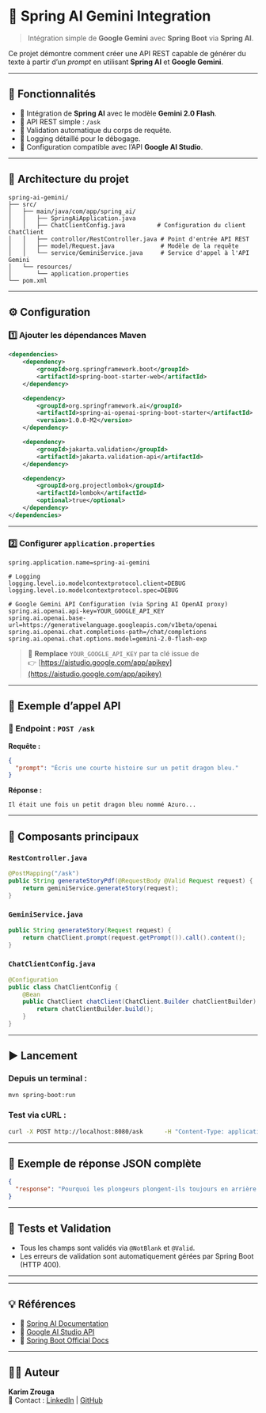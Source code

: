 # 🌟 Spring AI Gemini Integration

> Intégration simple de **Google Gemini** avec **Spring Boot** via **Spring AI**.

Ce projet démontre comment créer une API REST capable de générer du texte à partir d’un *prompt* en utilisant **Spring AI** et **Google Gemini**.

---

## 🚀 Fonctionnalités

- 🔹 Intégration de **Spring AI** avec le modèle **Gemini 2.0 Flash**.  
- 🔹 API REST simple : `/ask`  
- 🔹 Validation automatique du corps de requête.  
- 🔹 Logging détaillé pour le débogage.  
- 🔹 Configuration compatible avec l’API **Google AI Studio**.

---

## 🧩 Architecture du projet

```
spring-ai-gemini/
├── src/
│   ├── main/java/com/app/spring_ai/
│   │   ├── SpringAiApplication.java
│   │   ├── ChatClientConfig.java         # Configuration du client ChatClient
│   │   ├── controllor/RestController.java # Point d'entrée API REST
│   │   ├── model/Request.java             # Modèle de la requête
│   │   └── service/GeminiService.java     # Service d'appel à l'API Gemini
│   └── resources/
│       └── application.properties
└── pom.xml
```

---

## ⚙️ Configuration

### 1️⃣ Ajouter les dépendances Maven

```xml
<dependencies>
    <dependency>
        <groupId>org.springframework.boot</groupId>
        <artifactId>spring-boot-starter-web</artifactId>
    </dependency>

    <dependency>
        <groupId>org.springframework.ai</groupId>
        <artifactId>spring-ai-openai-spring-boot-starter</artifactId>
        <version>1.0.0-M2</version>
    </dependency>

    <dependency>
        <groupId>jakarta.validation</groupId>
        <artifactId>jakarta.validation-api</artifactId>
    </dependency>

    <dependency>
        <groupId>org.projectlombok</groupId>
        <artifactId>lombok</artifactId>
        <optional>true</optional>
    </dependency>
</dependencies>
```

---

### 2️⃣ Configurer `application.properties`

```properties
spring.application.name=spring-ai-gemini

# Logging
logging.level.io.modelcontextprotocol.client=DEBUG
logging.level.io.modelcontextprotocol.spec=DEBUG

# Google Gemini API Configuration (via Spring AI OpenAI proxy)
spring.ai.openai.api-key=YOUR_GOOGLE_API_KEY
spring.ai.openai.base-url=https://generativelanguage.googleapis.com/v1beta/openai
spring.ai.openai.chat.completions-path=/chat/completions
spring.ai.openai.chat.options.model=gemini-2.0-flash-exp
```

> 🔑 **Remplace** `YOUR_GOOGLE_API_KEY` par ta clé issue de  
> 👉 [https://aistudio.google.com/app/apikey](https://aistudio.google.com/app/apikey)

---

## 🧠 Exemple d’appel API

### 🔹 Endpoint : `POST /ask`

**Requête :**
```json
{
  "prompt": "Écris une courte histoire sur un petit dragon bleu."
}
```

**Réponse :**
```text
Il était une fois un petit dragon bleu nommé Azuro...
```

---

## 🧱 Composants principaux

### `RestController.java`
```java
@PostMapping("/ask")
public String generateStoryPdf(@RequestBody @Valid Request request) {
    return geminiService.generateStory(request);
}
```

### `GeminiService.java`
```java
public String generateStory(Request request) {
    return chatClient.prompt(request.getPrompt()).call().content();
}
```

### `ChatClientConfig.java`
```java
@Configuration
public class ChatClientConfig {
    @Bean
    public ChatClient chatClient(ChatClient.Builder chatClientBuilder) {
        return chatClientBuilder.build();
    }
}
```

---

## ▶️ Lancement

### Depuis un terminal :
```bash
mvn spring-boot:run
```

### Test via **cURL** :
```bash
curl -X POST http://localhost:8080/ask      -H "Content-Type: application/json"      -d '{"prompt": "Donne-moi une blague courte"}'
```

---

## 🧾 Exemple de réponse JSON complète
```json
{
  "response": "Pourquoi les plongeurs plongent-ils toujours en arrière et jamais en avant ? Parce que sinon ils tombent dans le bateau !"
}
```

---

## 🧪 Tests et Validation
- Tous les champs sont validés via `@NotBlank` et `@Valid`.
- Les erreurs de validation sont automatiquement gérées par Spring Boot (HTTP 400).

---


---

## 💡 Références
- 🔗 [Spring AI Documentation](https://docs.spring.io/spring-ai/reference/)
- 🔗 [Google AI Studio API](https://aistudio.google.com/)
- 🔗 [Spring Boot Official Docs](https://spring.io/projects/spring-boot)

---

## 👨‍💻 Auteur
**Karim Zrouga**  
📧 Contact : [LinkedIn](https:www.linkedin.com/in/karim-zrouga/) | [GitHub](https://github.com/karimzrouga)
